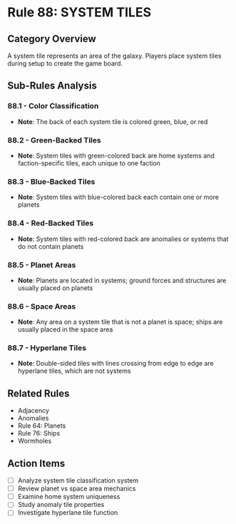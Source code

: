 # Rule 88: SYSTEM TILES

## Category Overview
A system tile represents an area of the galaxy. Players place system tiles during setup to create the game board.

## Sub-Rules Analysis

### 88.1 - Color Classification
- **Note**: The back of each system tile is colored green, blue, or red

### 88.2 - Green-Backed Tiles
- **Note**: System tiles with green-colored back are home systems and faction-specific tiles, each unique to one faction

### 88.3 - Blue-Backed Tiles
- **Note**: System tiles with blue-colored back each contain one or more planets

### 88.4 - Red-Backed Tiles
- **Note**: System tiles with red-colored back are anomalies or systems that do not contain planets

### 88.5 - Planet Areas
- **Note**: Planets are located in systems; ground forces and structures are usually placed on planets

### 88.6 - Space Areas
- **Note**: Any area on a system tile that is not a planet is space; ships are usually placed in the space area

### 88.7 - Hyperlane Tiles
- **Note**: Double-sided tiles with lines crossing from edge to edge are hyperlane tiles, which are not systems

## Related Rules
- Adjacency
- Anomalies
- Rule 64: Planets
- Rule 76: Ships
- Wormholes

## Action Items
- [ ] Analyze system tile classification system
- [ ] Review planet vs space area mechanics
- [ ] Examine home system uniqueness
- [ ] Study anomaly tile properties
- [ ] Investigate hyperlane tile function